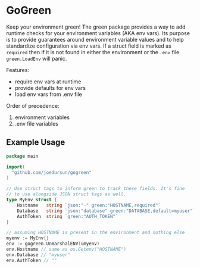 # GoGreen

Keep your environment green! The green package provides a way to add runtime checks for your environment variables (AKA env vars). Its purpose is to provide guarantees around environment variable values and to help standardize configuration via env vars. If a struct field is marked as `required` then if it is not found in either the environment or the `.env` file `green.LoadEnv` will panic.

Features:
  - require env vars at runtime
  - provide defaults for env vars
  - load env vars from .env file

Order of precedence:
  1. environment variables
  2. .env file variables



## Example Usage

```go
package main

import(
  "github.com/joedursun/gogreen"
)

// Use struct tags to inform green to track these fields. It's fine
// to use alongside JSON struct tags as well.
type MyEnv struct {
	Hostname   string `json:"-" green:"HOSTNAME,required"`
	Database   string `json:"database" green:"DATABASE,default=myuser"`
	AuthToken  string `green:"AUTH_TOKEN"`
}

// assuming HOSTNAME is present in the environment and nothing else
myenv := MyEnv{}
env := gogreen.UnmarshalENV(&myenv)
env.Hostname // same as os.Getenv("HOSTNAME")
env.Database // "myuser"
env.AuthToken // ""
```
